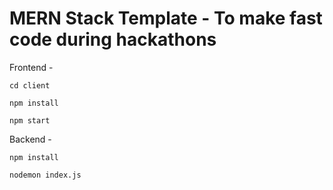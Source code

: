# MERN Stack Template - To make fast code during hackathons

Frontend - 

```
cd client
```

```
npm install
```

```
npm start
```
Backend - 

```
npm install
```
```
nodemon index.js
```
